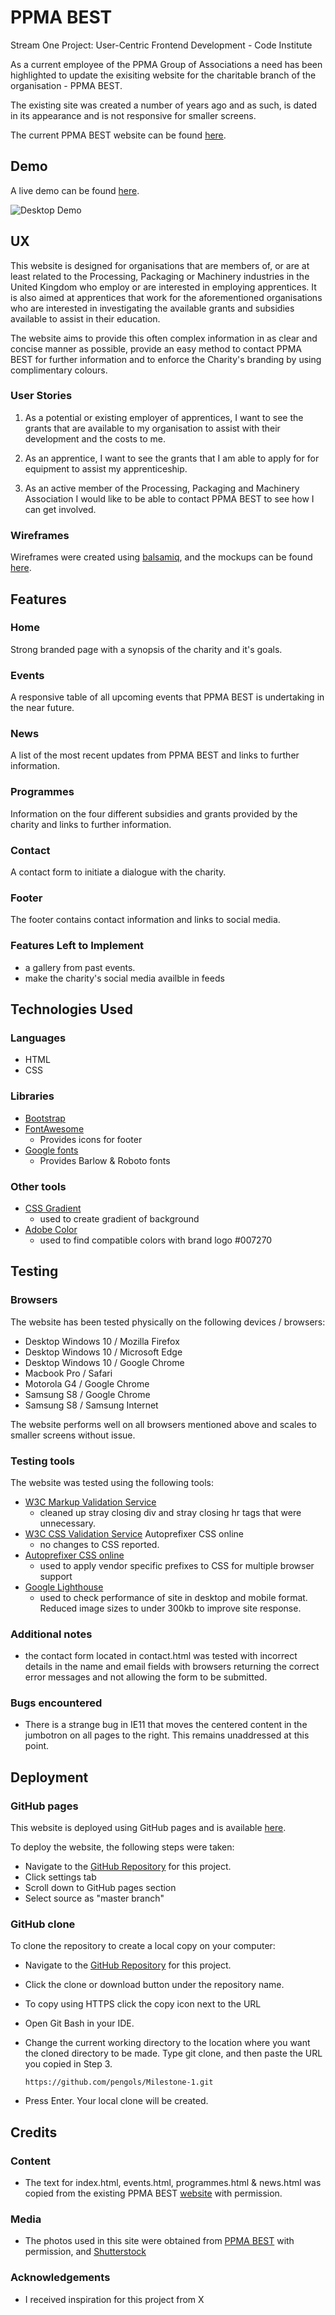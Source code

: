 # PPMA BEST

Stream One Project: User-Centric Frontend Development - Code Institute

As a current employee of the PPMA Group of Associations a need has been highlighted to update the exisiting website for the charitable branch of the organisation - PPMA BEST.

The existing site was created a number of years ago and as such, is dated in its appearance and is not responsive for smaller screens.

The current PPMA BEST website can be found [here](http://www.ppmabest.org.uk/).
 
## Demo

A live demo can be found [here](https://pengols.github.io/Milestone-1/).

![Desktop Demo](https://raw.githubusercontent.com/pengols/Milestone-1/master/mockups/websitemockup.PNG "Desktop Demo")

## UX

This website is designed for organisations that are members of, or are at least related to the Processing, Packaging or Machinery industries in the United Kingdom who employ or are interested in employing apprentices.  It is also aimed at apprentices that work for the aforementioned organisations who are interested in investigating the available grants and subsidies available to assist in their education.

The website aims to provide this often complex information in as clear and concise manner as possible, provide an easy method to contact PPMA BEST for further information and to enforce the Charity's branding by using complimentary colours.

### User Stories

1. As a potential or existing employer of apprentices, I want to see the grants that are available to my organisation to assist with their development and the costs to me.

2. As an apprentice, I want to see the grants that I am able to apply for for equipment to assist my apprenticeship.

3. As an active member of the Processing, Packaging and Machinery Association I would like to be able to contact PPMA BEST to see how I can get involved.

### Wireframes

Wireframes were created using [balsamiq](https://balsamiq.com/), and the mockups can be found [here](https://raw.githubusercontent.com/pengols/Milestone-1/master/mockups/Milestone1wireframe.pdf).

## Features

### Home

Strong branded page with a synopsis of the charity and it's goals.

### Events

A responsive table of all upcoming events that PPMA BEST is undertaking in the near future.

### News

A list of the most recent updates from PPMA BEST and links to further information.

### Programmes

Information on the four different subsidies and grants provided by the charity and links to further information.

### Contact

A contact form to initiate a dialogue with the charity.

### Footer

The footer contains contact information and links to social media.

### Features Left to Implement

- a gallery from past events.
- make the charity's social media availble in feeds

## Technologies Used

### Languages

- HTML
- CSS

### Libraries

- [Bootstrap](https://getbootstrap.com/)
- [FontAwesome](https://fontawesome.com/)
  - Provides icons for footer
- [Google fonts](https://fonts.google.com/)
  - Provides Barlow & Roboto fonts

### Other tools

- [CSS Gradient](https://cssgradient.io/)
  - used to create gradient of background
- [Adobe Color](https://color.adobe.com/create)
  - used to find compatible colors with brand logo #007270

## Testing

### Browsers

The website has been tested physically on the following devices / browsers:

- Desktop Windows 10 / Mozilla Firefox
- Desktop Windows 10 / Microsoft Edge
- Desktop Windows 10 / Google Chrome
- Macbook Pro / Safari
- Motorola G4 / Google Chrome
- Samsung S8 / Google Chrome
- Samsung S8 / Samsung Internet

The website performs well on all browsers mentioned above and scales to smaller screens without issue.

### Testing tools

The website was tested using the following tools:

- [W3C Markup Validation Service](https://validator.w3.org/)
  - cleaned up stray closing div and stray closing hr tags that were unnecessary.
- [W3C CSS Validation Service](https://jigsaw.w3.org/css-validator/) Autoprefixer CSS online
  - no changes to CSS reported.
- [Autoprefixer CSS online](https://autoprefixer.github.io/)
  - used to apply vendor specific prefixes to CSS for multiple browser support
- [Google Lighthouse](https://developers.google.com/web/tools/lighthouse/)
  - used to check performance of site in desktop and mobile format.  Reduced image sizes to under 300kb to improve site response.

### Additional notes

- the contact form located in contact.html was tested with incorrect details in the name and email fields with browsers returning the correct error messages and not allowing the form to be submitted.

### Bugs encountered

- There is a strange bug in IE11 that moves the centered content in the jumbotron on all pages to the right.  This remains unaddressed at this point.

## Deployment

### GitHub pages

This website is deployed using GitHub pages and is available [here](https://pengols.github.io/Milestone-1/).

To deploy the website, the following steps were taken:

- Navigate to the [GitHub Repository](https://github.com/pengols/Milestone-1) for this project.
- Click settings tab
- Scroll down to GitHub pages section
- Select source as "master branch"

### GitHub clone

To clone the repository to create a local copy on your computer:

- Navigate to the [GitHub Repository](https://github.com/pengols/Milestone-1) for this project.
- Click the clone or download button under the repository name.
- To copy using HTTPS click the copy icon next to the URL
- Open Git Bash in your IDE.
- Change the current working directory to the location where you want the cloned directory to be made.
    Type git clone, and then paste the URL you copied in Step 3.

    `https://github.com/pengols/Milestone-1.git`

- Press Enter. Your local clone will be created.

## Credits

### Content

- The text for index.html, events.html, programmes.html & news.html was copied from the existing PPMA BEST [website](http://www.ppmabest.org.uk/) with permission.

### Media

- The photos used in this site were obtained from [PPMA BEST](http://www.ppmabest.org.uk/) with permission, and [Shutterstock](https://www.shutterstock.com/)

### Acknowledgements

- I received inspiration for this project from X